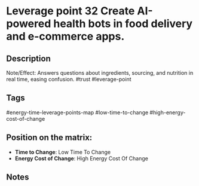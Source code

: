 # Leverage point 32 Create AI-powered health bots in food delivery and e-commerce apps.

## Description
Note/Effect: Answers questions about ingredients, sourcing, and nutrition in real time, easing confusion.   #trust #leverage-point

## Tags
#energy-time-leverage-points-map #low-time-to-change #high-energy-cost-of-change

## Position on the matrix:
- **Time to Change**: Low Time To Change
- **Energy Cost of Change**: High Energy Cost Of Change

## Notes
<!-- Add your notes here -->
